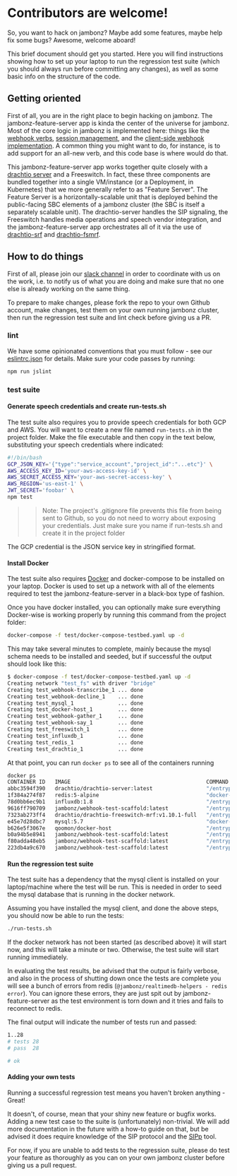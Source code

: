 # Contributors are welcome!

So, you want to hack on jambonz?  Maybe add some features, maybe help fix some bugs?  Awesome, welcome aboard! 

This brief document should get you started.  Here you will find instructions showing how to set up your laptop to run the regression test suite (which you should always run before committing any changes), as well as some basic info on the structure of the code.

## Getting oriented

First of all, you are in the right place to begin hacking on jambonz. The jambonz-feature-server app is kinda the center of the universe for jambonz.  Most of the core logic in jambonz is implemented here: things like the [webhook verbs](../lib/tasks), [session management](../lib/session), and the [client-side webhook implementation](../lib/utils/http-requestor.js). A common thing you might want to do, for instance, is to add support for an all-new verb, and this code base is where would do that.

This jambonz-feature-server app works together quite closely with a [drachtio server](https://github.com/drachtio/drachtio-server) and a Freeswitch.  In fact, these three components are bundled together into a single VM/instance (or a Deployment, in Kubernetes) that we more generally refer to as "Feature Server".  The Feature Server is a horizontally-scalable unit that is deployed behind the public-facing SBC elements of a jambonz cluster (the SBC is itself a separately scalable unit).  The drachtio-server handles the SIP signaling, the Freeswitch handles media operations and speech vendor integration, and the jambonz-feature-server app orchestrates all of it via the use of [drachtio-srf](https://github.com/drachtio/drachtio-srf) and [drachtio-fsmrf](https://github.com/drachtio/drachtio-fsmrf).

## How to do things

First of all, please join our [slack channel](https://joinslack.jambonz.org) in order to coordinate with us on the work, i.e. to notify us of what you are doing and make sure that no one else is already working on the same thing.

To prepare to make changes, please fork the repo to your own Github account, make changes, test them on your own running jambonz cluster, then run the regression test suite and lint check before giving us a PR.

### lint

We have some opinionated conventions that you must follow - see our [eslintrc.json](../.eslintrc.json) for details. Make sure your code passes by running:

```bash
npm run jslint
```

### test suite

#### Generate speech credentials and create run-tests.sh

The test suite also requires you to provide speech credentials for both GCP and AWS.  You will want to create a new file named `run-tests.sh` in the project folder. Make the file executable and then copy in the text below, substituting your speech credentials where indicated:

```bash
#!/bin/bash
GCP_JSON_KEY='{"type":"service_account","project_id":"...etc"}' \
AWS_ACCESS_KEY_ID='your-aws-access-key-id' \
AWS_SECRET_ACCESS_KEY='your-aws-secret-access-key' \
AWS_REGION='us-east-1' \
JWT_SECRET='foobar' \
npm test
```
>> Note: The project's .gitignore file prevents this file from being sent to Github, so you do not need to worry about exposing your credentials.  Just make sure you name if run-tests.sh and create it in the project folder

The GCP credential is the JSON service key in stringified format.

#### Install Docker

The test suite also requires [Docker](https://www.docker.com/) and docker-compose to be installed on your laptop.  Docker is used to set up a network with all of the elements required to test the jambonz-feature-server in a black-box type of fashion.

Once you have docker installed, you can optionally make sure everything Docker-wise is working properly by running this command from the project folder:

```bash
docker-compose -f test/docker-compose-testbed.yaml up -d
```

This may take several minutes to complete, mainly because the mysql schema needs to be installed and seeded, but if successful the output should look like this:

```bash
$ docker-compose -f test/docker-compose-testbed.yaml up -d
Creating network "test_fs" with driver "bridge"
Creating test_webhook-transcribe_1 ... done
Creating test_webhook-decline_1    ... done
Creating test_mysql_1              ... done
Creating test_docker-host_1        ... done
Creating test_webhook-gather_1     ... done
Creating test_webhook-say_1        ... done
Creating test_freeswitch_1         ... done
Creating test_influxdb_1           ... done
Creating test_redis_1              ... done
Creating test_drachtio_1           ... done
```

At that point, you can run `docker ps` to see all of the containers running

```bash
docker ps
CONTAINER ID   IMAGE                                           COMMAND                  CREATED              STATUS                   PORTS                               NAMES
abbc3594f390   drachtio/drachtio-server:latest                 "/entrypoint.sh drac…"   About a minute ago   Up About a minute        0.0.0.0:9060->9022/tcp              test_drachtio_1
1f384a274f87   redis:5-alpine                                  "docker-entrypoint.s…"   2 minutes ago        Up 2 minutes             0.0.0.0:16379->6379/tcp             test_redis_1
78d0bb6ec9b1   influxdb:1.8                                    "/entrypoint.sh infl…"   2 minutes ago        Up 2 minutes             0.0.0.0:8086->8086/tcp              test_influxdb_1
9616ff790709   jambonz/webhook-test-scaffold:latest            "/entrypoint.sh"         2 minutes ago        Up 2 minutes             0.0.0.0:3102->3000/tcp              test_webhook-gather_1
7323ab273ff4   drachtio/drachtio-freeswitch-mrf:v1.10.1-full   "/entrypoint.sh free…"   2 minutes ago        Up 2 minutes (healthy)   0.0.0.0:8022->8021/tcp              test_freeswitch_1
e45e7d28dbc7   mysql:5.7                                       "docker-entrypoint.s…"   2 minutes ago        Up 2 minutes (healthy)   33060/tcp, 0.0.0.0:3360->3306/tcp   test_mysql_1
b626e5f3067e   qoomon/docker-host                              "/entrypoint.sh"         2 minutes ago        Up 2 minutes                                                 test_docker-host_1
b0a94b5e8941   jambonz/webhook-test-scaffold:latest            "/entrypoint.sh"         2 minutes ago        Up 2 minutes             0.0.0.0:3101->3000/tcp              test_webhook-say_1
f80adda48eb5   jambonz/webhook-test-scaffold:latest            "/entrypoint.sh"         2 minutes ago        Up 2 minutes             0.0.0.0:3103->3000/tcp              test_webhook-transcribe_1
223db4a9c670   jambonz/webhook-test-scaffold:latest            "/entrypoint.sh"         2 minutes ago        Up 2 minutes             0.0.0.0:3100->3000/tcp              test_webhook-decline_1
```

#### Run the regression test suite

The test suite has a dependency that the mysql client is installed on your laptop/machine where the test will be run.  This is needed in order to seed the mysql database that is running in the docker network.

Assuming you have installed the mysql client, and done the above steps, you should now be able to run the tests:

```bash
./run-tests.sh
```

If the docker network has not been started (as described above) it will start now, and this will take a minute or two.  Otherwise, the test suite will start running immediately.

In evaluating the test results, be advised that the output is fairly verbose, and also in the process of shutting down once the tests are complete you will see a bunch of errors from redis (`@jambonz/realtimedb-helpers - redis error`).  You can ignore these errors, they are just spit out by jambonz-feature-server as the test environment is torn down and it tries and fails to reconnect to redis.

The final output will indicate the number of tests run and passed:

```bash
1..28
# tests 28
# pass  28

# ok
```

#### Adding your own tests

Running a successful regression test means you haven't broken anything - Great!  

It doesn't, of course, mean that your shiny new feature or bugfix works.  Adding a new test case to the suite is (unfortunately) non-trivial.  We will add more documentation in the future with a how-to guide on that, but be advised it does require knowledge of the SIP protocol and the [SIPp](http://sipp.sourceforge.net/doc/reference.html) tool.

For now, if you are unable to add tests to the regression suite, please do test your feature as thoroughly as you can on your own jambonz cluster before giving us a pull request.



